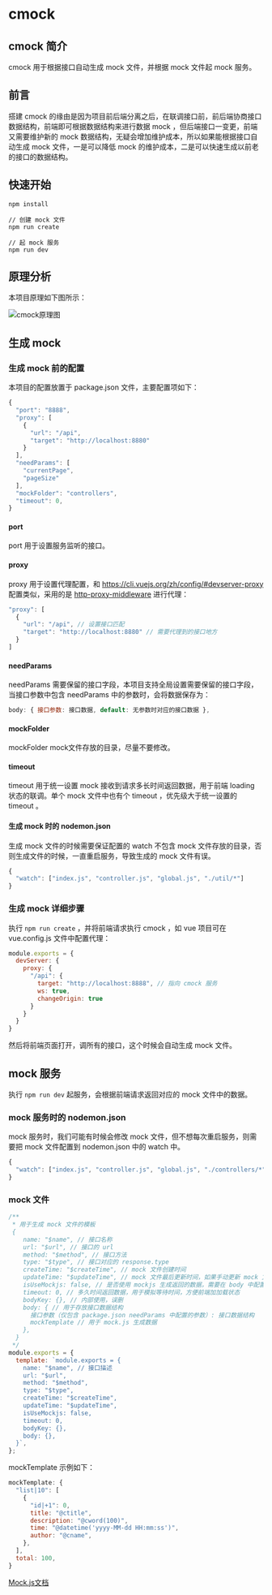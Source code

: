 # cmock

## cmock 简介

cmock 用于根据接口自动生成 mock 文件，并根据 mock 文件起 mock 服务。

## 前言

搭建 cmock 的缘由是因为项目前后端分离之后，在联调接口前，前后端协商接口数据结构，前端即可根据数据结构来进行数据 mock ，但后端接口一变更，前端又需要维护新的 mock 数据结构，无疑会增加维护成本，所以如果能根据接口自动生成 mock 文件，一是可以降低 mock 的维护成本，二是可以快速生成以前老的接口的数据结构。

## 快速开始

```
npm install

// 创建 mock 文件
npm run create

// 起 mock 服务
npm run dev
```

## 原理分析

本项目原理如下图所示：

![cmock原理图](https://img.fxss.work/article-164303624400033-production.png)

## 生成 mock

### 生成 mock 前的配置

本项目的配置放置于 package.json 文件，主要配置项如下：

```js
{
  "port": "8888",
  "proxy": [
    {
      "url": "/api",
      "target": "http://localhost:8880"
    }
  ],
  "needParams": [
    "currentPage",
    "pageSize"
  ],
  "mockFolder": "controllers",
  "timeout": 0,
}
```

#### port

port 用于设置服务监听的接口。

#### proxy

proxy 用于设置代理配置，和 https://cli.vuejs.org/zh/config/#devserver-proxy 配置类似，采用的是 [http-proxy-middleware](https://github.com/chimurai/http-proxy-middleware) 进行代理：

```js
"proxy": [
  {
    "url": "/api", // 设置接口匹配
    "target": "http://localhost:8880" // 需要代理到的接口地方
  }
]
```

#### needParams

needParams 需要保留的接口字段，本项目支持全局设置需要保留的接口字段，当接口参数中包含 needParams 中的参数时，会将数据保存为：

```js
body: { 接口参数: 接口数据, default: 无参数时对应的接口数据 },
```

#### mockFolder

mockFolder mock文件存放的目录，尽量不要修改。

#### timeout

timeout 用于统一设置 mock 接收到请求多长时间返回数据，用于前端 loading 状态的联调。单个 mock 文件中也有个 timeout ，优先级大于统一设置的 timeout 。

#### 生成 mock 时的 nodemon.json

生成 mock 文件的时候需要保证配置的 watch 不包含 mock 文件存放的目录，否则生成文件的时候，一直重启服务，导致生成的 mock 文件有误。

```js
{
  "watch": ["index.js", "controller.js", "global.js", "./util/*"]
}
```

### 生成 mock 详细步骤

执行 `npm run create` ，并将前端请求执行 cmock ，如 vue 项目可在 vue.config.js 文件中配置代理：

```js
module.exports = {
  devServer: {
    proxy: {
      "/api": {
        target: "http://localhost:8888", // 指向 cmock 服务
        ws: true,
        changeOrigin: true
      }
    }
  }
}
```

然后将前端页面打开，调所有的接口，这个时候会自动生成 mock 文件。

## mock 服务

执行 `npm run dev` 起服务，会根据前端请求返回对应的 mock 文件中的数据。

### mock 服务时的 nodemon.json

mock 服务时，我们可能有时候会修改 mock 文件，但不想每次重启服务，则需要把 mock 文件配置到 nodemon.json 中的 watch 中。

```js
{
  "watch": ["index.js", "controller.js", "global.js", "./controllers/*" "./util/*"]
}
```

### mock 文件

```js
/**
 * 用于生成 mock 文件的模板
 {
    name: "$name", // 接口名称
    url: "$url", // 接口的 url
    method: "$method", // 接口方法
    type: "$type", // 接口对应的 response.type
    createTime: "$createTime", // mock 文件创建时间
    updateTime: "$updateTime", // mock 文件最后更新时间，如果手动更新 mock 文件，改时间可能不准确
    isUseMockjs: false, // 是否使用 mockjs 生成返回的数据，需要在 body 中配置 mockTemplate 
    timeout: 0, // 多久时间返回数据，用于模拟等待时间，方便前端加加载状态
    bodyKey: {}, // 内部使用，误删
    body: { // 用于存放接口数据结构
      接口参数（仅包含 package.json needParams 中配置的参数）: 接口数据结构
      mockTemplate // 用于 mock.js 生成数据
    },
  }
 */
module.exports = {
  template: `module.exports = {
    name: "$name", // 接口描述
    url: "$url",
    method: "$method",
    type: "$type",
    createTime: "$createTime",
    updateTime: "$updateTime",
    isUseMockjs: false,
    timeout: 0,
    bodyKey: {},
    body: {},
  }`,
};
```

mockTemplate 示例如下：

```js
mockTemplate: {
  "list|10": [
    {
      "id|+1": 0,
      title: "@ctitle",
      description: "@cword(100)",
      time: "@datetime('yyyy-MM-dd HH:mm:ss')",
      author: "@cname",
    },
  ],
  total: 100,
}
```

[Mock.js文档](http://mockjs.com/)